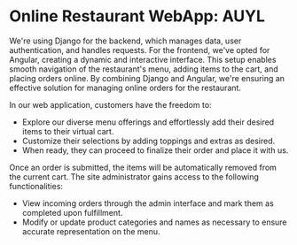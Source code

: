 # Online Restaurant WebApp: AUYL

We're using Django for the backend, which manages data, user authentication, and handles requests. For the frontend, we've opted for Angular, creating a dynamic and interactive interface. This setup enables smooth navigation of the restaurant's menu, adding items to the cart, and placing orders online. By combining Django and Angular, we're ensuring an effective solution for managing online orders for the restaurant.

In our web application, customers have the freedom to:
* Explore our diverse menu offerings and effortlessly add their desired items to their virtual cart.
* Customize their selections by adding toppings and extras as desired.
* When ready, they can proceed to finalize their order and place it with us.


Once an order is submitted, the items will be automatically removed from the current cart. The site administrator gains access to the following functionalities:
* View incoming orders through the admin interface and mark them as completed upon fulfillment.
* Modify or update product categories and names as necessary to ensure accurate representation on the menu.

